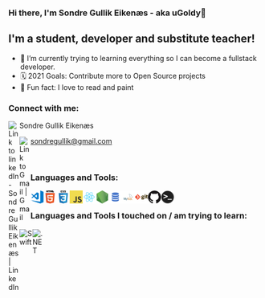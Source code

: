 ### Hi there, I'm Sondre Gullik Eikenæs - aka uGoldy👋


## I'm a student, developer and substitute teacher!

- 🚀 I’m currently trying to learning everything so I can become a fullstack developer.
- 🗓 2021 Goals: Contribute more to Open Source projects
- 🌟 Fun fact: I love to read and paint

### Connect with me:

[<img align="left" alt="Link to linkedIn - Sondre Gullik Eikenæs | LinkedIn" width="22px" src="https://cdn.jsdelivr.net/npm/simple-icons@v3/icons/linkedin.svg" />][linkedin] Sondre Gullik Eikenæs
<br />

<img align="left" alt="Link to Gmail | Gmail" width="22px" src="https://upload.wikimedia.org/wikipedia/commons/thumb/a/ab/Gmail_Icon.svg/1280px-Gmail_Icon.svg.png" /> sondregullik@gmail.com

<br />

### Languages and Tools:

<img align="left" alt="Visual Studio Code" width="26px" src="https://raw.githubusercontent.com/github/explore/80688e429a7d4ef2fca1e82350fe8e3517d3494d/topics/visual-studio-code/visual-studio-code.png" />
<img align="left" alt="HTML5" width="26px" src="https://raw.githubusercontent.com/github/explore/80688e429a7d4ef2fca1e82350fe8e3517d3494d/topics/html/html.png" />
<img align="left" alt="CSS3" width="26px" src="https://raw.githubusercontent.com/github/explore/80688e429a7d4ef2fca1e82350fe8e3517d3494d/topics/css/css.png" />
<img align="left" alt="JavaScript" width="26px" src="https://raw.githubusercontent.com/github/explore/80688e429a7d4ef2fca1e82350fe8e3517d3494d/topics/javascript/javascript.png" />
<img align="left" alt="React" width="26px" src="https://raw.githubusercontent.com/github/explore/80688e429a7d4ef2fca1e82350fe8e3517d3494d/topics/react/react.png" />
<img align="left" alt="Node.js" width="26px" src="https://raw.githubusercontent.com/github/explore/80688e429a7d4ef2fca1e82350fe8e3517d3494d/topics/nodejs/nodejs.png" />
<img align="left" alt="SQL" width="26px" src="https://raw.githubusercontent.com/github/explore/80688e429a7d4ef2fca1e82350fe8e3517d3494d/topics/sql/sql.png" />
<img align="left" alt="MySQL" width="26px" src="https://raw.githubusercontent.com/github/explore/80688e429a7d4ef2fca1e82350fe8e3517d3494d/topics/mysql/mysql.png" />
<img align="left" alt="Git" width="26px" src="https://raw.githubusercontent.com/github/explore/80688e429a7d4ef2fca1e82350fe8e3517d3494d/topics/git/git.png" />
<img align="left" alt="GitHub" width="26px" src="https://raw.githubusercontent.com/github/explore/78df643247d429f6cc873026c0622819ad797942/topics/github/github.png" />
<img align="left" alt="Terminal" width="26px" src="https://raw.githubusercontent.com/github/explore/80688e429a7d4ef2fca1e82350fe8e3517d3494d/topics/terminal/terminal.png" />

<br />

### Languages and Tools I touched on / am trying to learn:

<img align="left" alt="Swift" width="26px" src="https://seeklogo.com/images/S/swift-logo-E9182990F5-seeklogo.com.png" />
<img align="left" alt=".NET" width="26px" src="https://upload.wikimedia.org/wikipedia/commons/thumb/a/a3/.NET_Logo.svg/600px-.NET_Logo.svg.png" />

<br />
<br />




[mail]: sondregullik@gmail.com
[linkedin]: https://linkedin.com/in/SGullik
